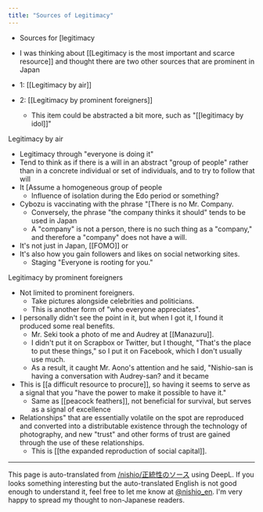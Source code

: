 ```yaml
---
title: "Sources of Legitimacy"
---
```


- Sources for [legitimacy

- I was thinking about [[Legitimacy is the most important and scarce resource]] and thought there are two other sources that are prominent in Japan
- 1:  [[Legitimacy by air]]
- 2:  [[Legitimacy by prominent foreigners]]
    - This item could be abstracted a bit more, such as "[[legitimacy by idol]]"


Legitimacy by air
- Legitimacy through "everyone is doing it"
- Tend to think as if there is a will in an abstract "group of people" rather than in a concrete individual or set of individuals, and to try to follow that will
- It [Assume a homogeneous group of people
    - Influence of isolation during the Edo period or something?
- Cybozu is vaccinating with the phrase "[There is no Mr. Company.
    - Conversely, the phrase "the company thinks it should" tends to be used in Japan
    - A "company" is not a person, there is no such thing as a "company," and therefore a "company" does not have a will.
- It's not just in Japan, [[FOMO]] or
- It's also how you gain followers and likes on social networking sites.
    - Staging "Everyone is rooting for you."


Legitimacy by prominent foreigners
- Not limited to prominent foreigners.
    - Take pictures alongside celebrities and politicians.
    - This is another form of "who everyone appreciates".
- I personally didn't see the point in it, but when I got it, I found it produced some real benefits.
    - Mr. Seki took a photo of me and Audrey at [[Manazuru]].
    - I didn't put it on Scrapbox or Twitter, but I thought, "That's the place to put these things," so I put it on Facebook, which I don't usually use much.
    - As a result, it caught Mr. Aono's attention and he said, "Nishio-san is having a conversation with Audrey-san? and it became
- This is [[a difficult resource to procure]], so having it seems to serve as a signal that you "have the power to make it possible to have it."
    - Same as [[peacock feathers]], not beneficial for survival, but serves as a signal of excellence
- Relationships" that are essentially volatile on the spot are reproduced and converted into a distributable existence through the technology of photography, and new "trust" and other forms of trust are gained through the use of these relationships.
    - This is [[the expanded reproduction of social capital]].



---
This page is auto-translated from [/nishio/正統性のソース](https://scrapbox.io/nishio/正統性のソース) using DeepL. If you looks something interesting but the auto-translated English is not good enough to understand it, feel free to let me know at [@nishio_en](https://twitter.com/nishio_en). I'm very happy to spread my thought to non-Japanese readers.